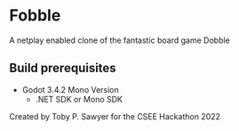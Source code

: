 # Fobble 

A netplay enabled clone of the fantastic board game Dobble

## Build prerequisites
 - Godot 3.4.2 Mono Version
   - .NET SDK or Mono SDK

Created by Toby P. Sawyer for the CSEE Hackathon 2022